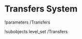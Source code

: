 <!-- MOOSE System Documentation Stub: Remove this when content is added. -->
# Transfers System
!parameters /Transfers

!subobjects level_set /Transfers

